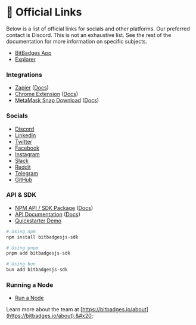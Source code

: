 # 🔗 Official Links

Below is a list of official links for socials and other platforms. Our preferred contact is Discord. This is not an exhaustive list. See the rest of the documentation for more information on specific subjects.

-   [BitBadges App](https://bitbadges.io)
-   [Explorer](https://explorer.bitbadges.io)

### Integrations

-   [Zapier](https://zapier.com/apps/bitbadges/integrations) ([Docs](how-it-works/distribution.md))
-   [Chrome Extension](https://chromewebstore.google.com/detail/bitbadges-chrome-extensio/ocdlkggomnifibfadgaakkilojelgacj?authuser=0&hl=en) ([Docs](chrome-extension.md))
-   [MetaMask Snap Download](https://snaps.metamask.io/snap/npm/bitbadges-snap/) ([Docs](metamask-snap.md))

### Socials

-   [Discord](https://discord.com/invite/TJMaEd9bar)
-   [LinkedIn](https://linkedin.com/company/bitbadges)
-   [Twitter](https://twitter.com/bitbadges_io)
-   [Facebook](https://facebook.com/profile.php?id=100092259215026)
-   [Instagram](https://instagram.com/bitbadges_official/)
-   [Slack](https://bitbadges.slack.com/join/shared_invite/zt-1tws89arl-TMSK_4bdTLOLdyp177811Q#/shared-invite/email)
-   [Reddit](https://www.reddit.com/r/BitBadges/)
-   [Telegram](https://t.me/BitBadges)
-   [GitHub](https://github.com/bitbadges)

### API & SDK

-   [NPM API / SDK Package](https://www.npmjs.com/package/bitbadgesjs-sdk) ([Docs](../for-developers/bitbadges-sdk/))
-   [API Documentation](https://bitbadges.stoplight.io/docs/bitbadges) ([Docs](../for-developers/bitbadges-api/))
-   [Quickstarter Demo](https://bitbadges.io/quickstart)

```bash
# Using npm
npm install bitbadgesjs-sdk

# Using pnpm
pnpm add bitbadgesjs-sdk

# Using bun
bun add bitbadgesjs-sdk
```

### Running a Node

-   [Run a Node](https://docs.bitbadges.io/for-developers/bitbadges-blockchain/run-a-node)

Learn more about the team at [https://bitbadges.io/about](https://bitbadges.io/about).&#x20;
